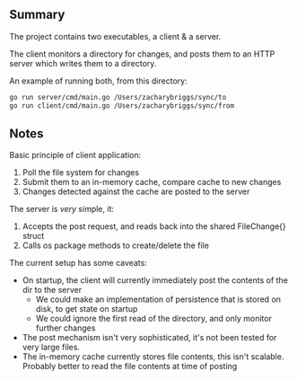 ## Summary
The project contains two executables, a client & a server.

The client monitors a directory for changes, and posts them to an HTTP server which writes them to a directory.

An example of running both, from this directory:
```bash
go run server/cmd/main.go /Users/zacharybriggs/sync/to
go run client/cmd/main.go /Users/zacharybriggs/sync/from
```

## Notes
Basic principle of client application:
1. Poll the file system for changes
2. Submit them to an in-memory cache, compare cache to new changes
3. Changes detected against the cache are posted to the server

The server is _very_ simple, it:
1. Accepts the post request, and reads back into the shared FileChange{} struct
2. Calls os package methods to create/delete the file

The current setup has some caveats:
- On startup, the client will currently immediately post the contents of the dir to the server
  - We could make an implementation of persistence that is stored on disk, to get state on startup
  - We could ignore the first read of the directory, and only monitor further changes
- The post mechanism isn't very sophisticated, it's not been tested for very large files.
- The in-memory cache currently stores file contents, this isn't scalable. Probably better to read the file contents at time of posting
